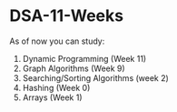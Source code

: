 # DSA-11-Weeks
As of now you can study:
1) Dynamic Programming (Week 11)
2) Graph Algorithms (Week 9)
3) Searching/Sorting Algorithms (week 2)
4) Hashing (Week 0)
5) Arrays (Week 1)

